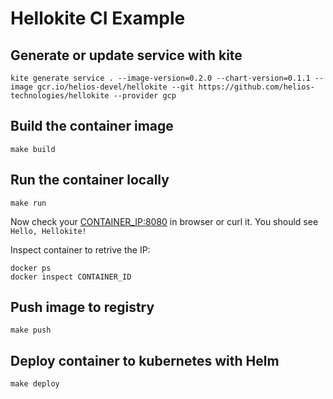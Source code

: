 # Hellokite CI Example

## Generate or update service with kite

```
kite generate service . --image-version=0.2.0 --chart-version=0.1.1 --image gcr.io/helios-devel/hellokite --git https://github.com/helios-technologies/hellokite --provider gcp
```

## Build the container image

```shell
make build
```

## Run the container locally

```
make run
```

Now check your [CONTAINER_IP:8080](http://CONTAINER_IP:8080) in browser or curl it. You should see `Hello, Hellokite!`

Inspect container to retrive the IP:
```
docker ps
docker inspect CONTAINER_ID
```

## Push image to registry
```
make push
```

## Deploy container to kubernetes with Helm

```
make deploy
```

